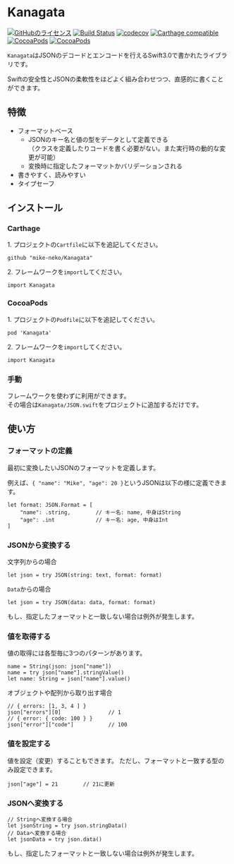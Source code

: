 # Kanagata

[![GitHubのライセンス](https://img.shields.io/badge/license-MIT-blue.svg)](https://raw.githubusercontent.com/mike-neko/Kanagata/master/LICENSE)
[![Build Status](https://travis-ci.org/mike-neko/Kanagata.svg?branch=master)](https://travis-ci.org/mike-neko/Kanagata)
[![codecov](https://codecov.io/gh/mike-neko/Kanagata/branch/master/graph/badge.svg)](https://codecov.io/gh/mike-neko/Kanagata)
[![Carthage compatible](https://img.shields.io/badge/Carthage-compatible-4BC51D.svg?style=flat)](https://github.com/mike-neko/Kanagata)
[![CocoaPods](https://img.shields.io/cocoapods/v/Kanagata.svg)](http://cocoadocs.org/docsets/Kanagata)
[![CocoaPods](https://img.shields.io/cocoapods/p/Kanagata.svg)](http://cocoadocs.org/docsets/Kanagata)


`Kanagata`はJSONのデコードとエンコードを行えるSwift3.0で書かれたライブラリです。

Swiftの安全性とJSONの柔軟性をほどよく組み合わせつつ、直感的に書くことができます。

## 特徴
- フォーマットベース
  - JSONのキー名と値の型をデータとして定義できる  
（クラスを定義したりコードを書く必要がない。また実行時の動的な変更が可能）
  - 変換時に指定したフォーマットかバリデーションされる  
- 書きやすく、読みやすい 
- タイプセーフ

## インストール
### Carthage
1\. プロジェクトの`Cartfile`に以下を追記してください。
```
github "mike-neko/Kanagata"
```

2\. フレームワークを`import`してください。
```
import Kanagata
```

### CocoaPods
1\. プロジェクトの`Podfile`に以下を追記してください。
```
pod 'Kanagata'
```

2\. フレームワークを`import`してください。
```
import Kanagata
```

### 手動
フレームワークを使わずに利用ができます。   
その場合は`Kanagata/JSON.swift`をプロジェクトに追加するだけです。

## 使い方

### フォーマットの定義
最初に変換したいJSONのフォーマットを定義します。

例えば、`{ "name": "Mike", "age": 20 }`というJSONは以下の様に定義できます。

```
let format: JSON.Format = [
    "name": .string,        // キー名: name, 中身はString
    "age": .int             // キー名: age, 中身はInt
]
```
### JSONから変換する

文字列からの場合
```
let json = try JSON(string: text, format: format)
```

`Data`からの場合
```
let json = try JSON(data: data, format: format)
```

もし、指定したフォーマットと一致しない場合は例外が発生します。

### 値を取得する
値の取得には各型毎に3つのパターンがあります。

```
name = String(json: json["name"])
name = try json["name"].stringValue()
let name: String = json["name"].value()
```

オブジェクトや配列から取り出す場合
```
// { errors: [1, 3, 4 ] }
json["errors"][0]               // 1
// { error: { code: 100 } }
json["error"]["code"]           // 100
```

### 値を設定する

値を設定（変更）することもできます。
ただし、フォーマットと一致する型のみ設定できます。

```
json["age"] = 21        // 21に更新
```

### JSONへ変換する

```
// Stringへ変換する場合
let jsonString = try json.stringData()
// Dataへ変換する場合
let jsonData = try json.data()
```

もし、指定したフォーマットと一致しない場合は例外が発生します。

